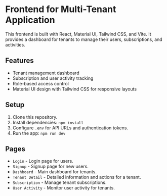 # Frontend for Multi-Tenant Application

This frontend is built with React, Material UI, Tailwind CSS, and Vite. It provides a dashboard for tenants to manage their users, subscriptions, and activities.

## Features
- Tenant management dashboard
- Subscription and user activity tracking
- Role-based access control
- Material UI design with Tailwind CSS for responsive layouts

## Setup
1. Clone this repository.
2. Install dependencies: `npm install`
3. Configure `.env` for API URLs and authentication tokens.
4. Run the app: `npm run dev`

## Pages
- `Login` - Login page for users.
- `Signup` - Signup page for new users.
- `Dashboard` - Main dashboard for tenants.
- `Tenant Detail` - Detailed information and actions for a tenant.
- `Subscription` - Manage tenant subscriptions.
- `User Activity` - Monitor user activity for tenants.

